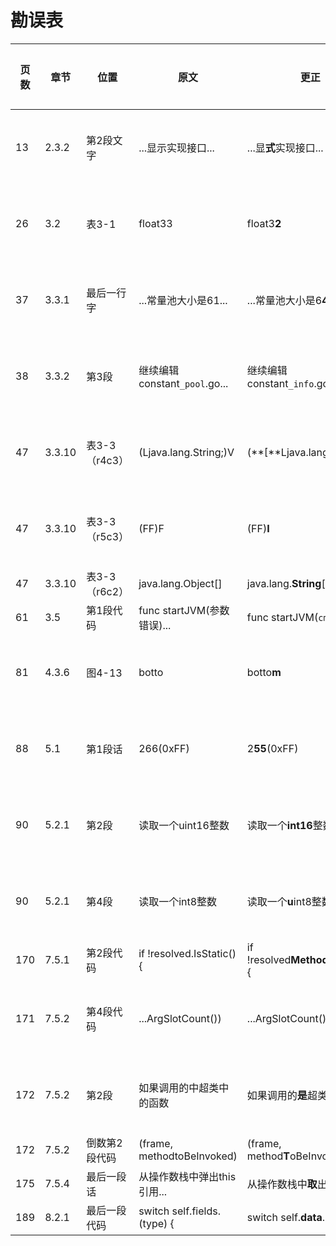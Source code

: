 # 勘误表

页数  | 章节   | 位置         | 原文                        | 更正                            | 读者         | 更正版次
----- | ------ | ------------ | --------------------------- | ------------------------------- | ------------ | ---------
 13   | 2.3.2  | 第2段文字    | ...显示实现接口...          | ...显**式**实现接口...              | 先飞         | 第3次印刷
 26   | 3.2    | 表3-1        | float33                     | float3**2**                         | 一切都将尘封 | 第3次印刷
 37   | 3.3.1  | 最后一行字   | ...常量池大小是61...        | ...常量池大小是6**4**...            | JingkaiTang  | 第3次印刷
 38   | 3.3.2  | 第3段        | 继续编辑constant`_pool`.go... | 继续编辑constant`_info`.go...     | 啊乐         | 第2次印刷
 47   | 3.3.10 | 表3-3（r4c3）| (Ljava.lang.String;)V       | (**[**Ljava.lang.String;)V          | 啊乐         | 第2次印刷
 47   | 3.3.10 | 表3-3（r5c3）| (FF)F                       | (FF)**I**                           | 啊乐         | 第2次印刷
 47   | 3.3.10 | 表3-3（r6c2）| java.lang.Object[]          | java.lang.**String**[]              | 乌鸦的吉他   | 
 61   | 3.5    | 第1段代码    | func startJVM(参数错误)...  | func startJVM(`cmd *Cmd`)...      | Jing0        | 
 81   | 4.3.6  | 图4-13       | botto                       | botto**m**                          |              | 第2次印刷
 88   | 5.1    | 第1段话      | 266(0xFF)                   | 2**55**(0xFF)                       | charles0lee  | 第3次印刷
 90   | 5.2.1  | 第2段        | 读取一个uint16整数          | 读取一个**int16**整数               | iHge2k       | 第3次印刷
 90   | 5.2.1  | 第4段        | 读取一个int8整数            | 读取一个**u**int8整数               | iHge2k       | 第3次印刷
170   | 7.5.1  | 第2段代码    | if !resolved.IsStatic() {   | if !resolved**Method**.IsStatic() { | 乌鸦的吉他   |
171   | 7.5.2  | 第4段代码    | ...ArgSlotCount())          | ...ArgSlotCount()` - 1`)          | Beyond       | 第3次印刷
172   | 7.5.2  | 第2段        | 如果调用的中超类中的函数    | 如果调用的**是**超类中的函数        |              | 第3次印刷
172   | 7.5.2  | 倒数第2段代码| (frame, methodtoBeInvoked)  | (frame, method**T**oBeInvoked)      | 乌鸦的吉他   | 
175   | 7.5.4  | 最后一段话   | 从操作数栈中弹出this引用... | 从操作数栈中**取**出this引用...     | 乌鸦的吉他   | 
189   | 8.2.1  | 最后一段代码 | switch self.fields.(type) { | switch self.**data**.(type) {       | JingkaiTang  | 
